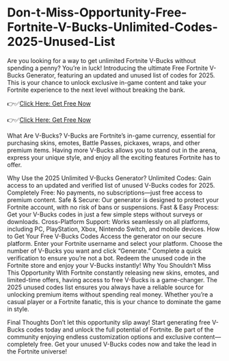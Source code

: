 # Don-t-Miss-Opportunity-Free-Fortnite-V-Bucks-Unlimited-Codes-2025-Unused-List
Are you looking for a way to get unlimited Fortnite V-Bucks without spending a penny? You’re in luck! Introducing the ultimate Free Fortnite V-Bucks Generator, featuring an updated and unused list of codes for 2025. This is your chance to unlock exclusive in-game content and take your Fortnite experience to the next level without breaking the bank.


👉✅[Click Here: Get Free Now](https://btadeal.com/al6g2x/)

👉✅[Click Here: Get Free Now](https://btadeal.com/al6g2x/)


What Are V-Bucks?
V-Bucks are Fortnite’s in-game currency, essential for purchasing skins, emotes, Battle Passes, pickaxes, wraps, and other premium items. Having more V-Bucks allows you to stand out in the arena, express your unique style, and enjoy all the exciting features Fortnite has to offer.

Why Use the 2025 Unlimited V-Bucks Generator?
Unlimited Codes: Gain access to an updated and verified list of unused V-Bucks codes for 2025.
Completely Free: No payments, no subscriptions—just free access to premium content.
Safe & Secure: Our generator is designed to protect your Fortnite account, with no risk of bans or suspensions.
Fast & Easy Process: Get your V-Bucks codes in just a few simple steps without surveys or downloads.
Cross-Platform Support: Works seamlessly on all platforms, including PC, PlayStation, Xbox, Nintendo Switch, and mobile devices.
How to Get Your Free V-Bucks Codes
Access the generator on our secure platform.
Enter your Fortnite username and select your platform.
Choose the number of V-Bucks you want and click “Generate.”
Complete a quick verification to ensure you’re not a bot.
Redeem the unused code in the Fortnite store and enjoy your V-Bucks instantly!
Why You Shouldn’t Miss This Opportunity
With Fortnite constantly releasing new skins, emotes, and limited-time offers, having access to free V-Bucks is a game-changer. The 2025 unused codes list ensures you always have a reliable source for unlocking premium items without spending real money. Whether you’re a casual player or a Fortnite fanatic, this is your chance to dominate the game in style.

Final Thoughts
Don’t let this opportunity slip away! Start generating free V-Bucks codes today and unlock the full potential of Fortnite. Be part of the community enjoying endless customization options and exclusive content—completely free. Get your unused V-Bucks codes now and take the lead in the Fortnite universe!

